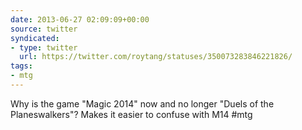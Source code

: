 ```yaml
---
date: 2013-06-27 02:09:09+00:00
source: twitter
syndicated:
- type: twitter
  url: https://twitter.com/roytang/statuses/350073283846221826/
tags:
- mtg
---
```


Why is the game "Magic 2014" now and no longer "Duels of the Planeswalkers"? Makes it easier to confuse with M14 #mtg